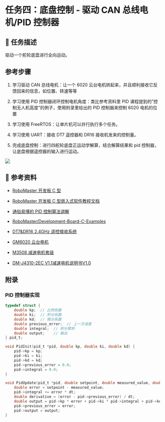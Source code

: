 # 任务四：底盘控制 - 驱动 CAN 总线电机/PID 控制器

## 📃 任务描述

驱动一个舵轮底盘进行全向运动。

## 参考步骤

1. 学习驱动 CAN 总线电机：让一个 6020 云台电机转起来，并且顺利接收它反馈回来的信息，如位置、转速等等

2. 学习使用 PID 控制器闭环控制电机角度：类比参考资料里 PID 课程提到的”控制无人机高度“的例子，使用附录里给出的 PID 控制器来控制 6020 电机的位置

3. 学习使用 FreeRTOS：让单片机可以并行执行多个任务。

4. 学习使用 UART：接收 DT7 遥控器和 DR16 接收机发来的控制量。

5. 完成底盘控制：进行四舵轮底盘正运动学解算，结合解算结果和 pid 控制器，让底盘根据遥控器的输入进行运动。

![](./assets/image.png)

## 🔗 参考资料

- [RoboMaster 开发板 C 型](https://www.robomaster.com/zh-CN/products/components/general/development-board-type-c#downloads)

- [RoboMaster 开发板 C 型嵌入式软件教程文档](https://github.com/RoboMaster/Development-Board-C-Examples/blob/master/RoboMaster%E5%BC%80%E5%8F%91%E6%9D%BFC%E5%9E%8B%E5%B5%8C%E5%85%A5%E5%BC%8F%E8%BD%AF%E4%BB%B6%E6%95%99%E7%A8%8B%E6%96%87%E6%A1%A3.pdf)

- [通俗易懂的 PID 控制算法讲解](https://www.bilibili.com/video/BV1et4y1i7Gm)

- [RoboMaster/Development-Board-C-Examples](https://github.com/RoboMaster/Development-Board-C-Examples)

- [DT7&DR16 2.4GHz 遥控接收系统](https://www.robomaster.com/zh-CN/products/components/detail/122)

- [GM6020 云台电机](https://www.robomaster.com/zh-CN/products/components/general/GM6020)

- [M3508 减速电机套装](https://www.robomaster.com/zh-CN/products/components/general/M3508)

- [DM-J4310-2EC V1.1减速电机说明书V1.0](https://gitee.com/kit-miao/damiao/raw/master/%E5%85%B3%E8%8A%82%E7%94%B5%E6%9C%BA/DM-J4310-2EC/%E8%AF%B4%E6%98%8E%E4%B9%A6/DM-J4310-2EC%20V1.1%E5%87%8F%E9%80%9F%E7%94%B5%E6%9C%BA%E8%AF%B4%E6%98%8E%E4%B9%A6V1.0.pdf)

## 附录

### PID 控制器实现

```c
typedef struct {
    double kp;  // 比例系数
    double ki;  // 积分系数
    double kd;  // 微分系数
    double previous_error;  // 上一次误差
    double integral;  // 积分累积
    double output;    // 输出
} pid_t;

void PidInit(pid_t *pid, double kp, double ki, double kd) {
    pid->kp = kp;
    pid->ki = ki;
    pid->kd = kd;
    pid->previous_error = 0.0;
    pid->integral = 0.0;
}

void PidUpdate(pid_t *pid, double setpoint, double measured_value, double dt) {
    double error = setpoint - measured_value;
    pid->integral += error * dt;
    double derivative = (error - pid->previous_error) / dt;
    double output = pid->kp * error + pid->ki * pid->integral + pid->kd * derivative;
    pid->previous_error = error;
    pid->output = output;
}
```
